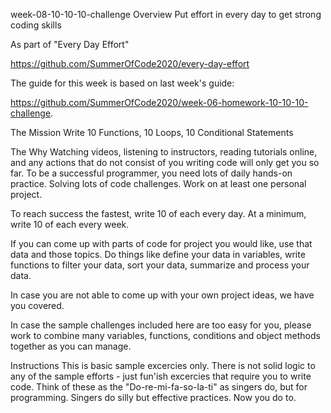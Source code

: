 week-08-10-10-10-challenge
Overview
Put effort in every day to get strong coding skills

As part of "Every Day Effort"

https://github.com/SummerOfCode2020/every-day-effort

The guide for this week is based on last week's guide:

https://github.com/SummerOfCode2020/week-06-homework-10-10-10-challenge.

The Mission
Write 10 Functions, 10 Loops, 10 Conditional Statements

The Why
Watching videos, listening to instructors, reading tutorials online, and any actions that do not consist of you writing code will only get you so far. To be a successful programmer, you need lots of daily hands-on practice. Solving lots of code challenges. Work on at least one personal project.

To reach success the fastest, write 10 of each every day. At a minimum, write 10 of each every week.

If you can come up with parts of code for project you would like, use that data and those topics. Do things like define your data in variables, write functions to filter your data, sort your data, summarize and process your data.

In case you are not able to come up with your own project ideas, we have you covered.

In case the sample challenges included here are too easy for you, please work to combine many variables, functions, conditions and object methods together as you can manage.

Instructions
This is basic sample excercies only. There is not solid logic to any of the sample efforts - just fun'ish excercies that require you to write code. Think of these as the "Do-re-mi-fa-so-la-ti" as singers do, but for programming. Singers do silly but effective practices. Now you do to.